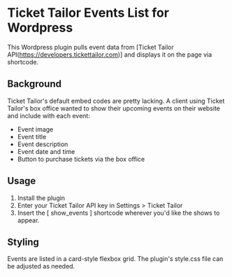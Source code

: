 # Ticket Tailor Events List for Wordpress
This Wordpress plugin pulls event data from [Ticket Tailor API(https://developers.tickettailor.com)] and displays it on the page via shortcode.

## Background ##
Ticket Tailor's default embed codes are pretty lacking. A client using Ticket Tailor's box office wanted to show their upcoming events on their website and include with each event:
- Event image
- Event title
- Event description
- Event date and time
- Button to purchase tickets via the box office

## Usage ##
1. Install the plugin
2. Enter your Ticket Tailor API key in Settings > Ticket Tailor
3. Insert the [ show_events ] shortcode wherever you'd like the shows to appear.

## Styling ##
Events are listed in a card-style flexbox grid. The plugin's style.css file can be adjusted as needed. 
